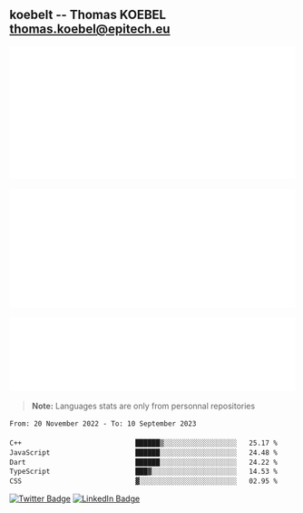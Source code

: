 ## koebelt -- Thomas KOEBEL <thomas.koebel@epitech.eu>

<!-- On github since 2018-->


![Metrics](/metrics.classic.svg)



<!--![Metrics](/metrics.plugin.introduction.repository.svg)-->
![Metrics](/metrics.plugin.isocalendar.svg)



![Metrics](/metrics.plugin.languages.svg)

> **Note:** Languages stats are only from personnal repositories

<!--START_SECTION:waka-->

```txt
From: 20 November 2022 - To: 10 September 2023

C++                            ██████▒░░░░░░░░░░░░░░░░░░   25.17 %
JavaScript                     ██████░░░░░░░░░░░░░░░░░░░   24.48 %
Dart                           ██████░░░░░░░░░░░░░░░░░░░   24.22 %
TypeScript                     ███▓░░░░░░░░░░░░░░░░░░░░░   14.53 %
CSS                            ▓░░░░░░░░░░░░░░░░░░░░░░░░   02.95 %
```

<!--END_SECTION:waka-->

[![Twitter Badge](https://img.shields.io/badge/Twitter-Profile-informational?style=flat&logo=twitter&logoColor=white&color=1CA2F1)](https://twitter.com/jesuis_roux)
[![LinkedIn Badge](https://img.shields.io/badge/LinkedIn-Profile-informational?style=flat&logo=linkedin&logoColor=white&color=0D76A8)](https://www.linkedin.com/in/koebelt/)

